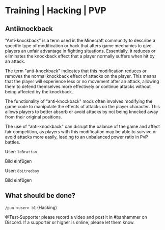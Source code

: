 # Training | Hacking | PVP
## Antiknockback

"Anti-knockback" is a term used in the Minecraft community to describe a specific type of modification or hack that alters game mechanics to give players an unfair advantage in fighting situations. Essentially, it reduces or eliminates the knockback effect that a player normally suffers when hit by an attack.

The term "anti-knockback" indicates that this modification reduces or removes the normal knockback effect of attacks on the player. This means that the player will experience less or no movement after an attack, allowing them to defend themselves more effectively or continue attacks without being affected by the knockback.

The functionality of "anti-knockback" mods often involves modifying the game code to manipulate the effects of attacks on the player character. This allows players to better absorb or avoid attacks by not being knocked away from their original positions.

The use of "anti-knockback" can disrupt the balance of the game and affect fair competition, as players with this modification may be able to survive or avoid attacks more easily, leading to an unbalanced power ratio in PvP battles.

User: `leBrattan_`

Bild einfügen

User: `8bitredboy`

Bild einfügen

## What should be done?

`/pun <user> b1` (Hacking)

@Test-Supporter please record a video and post it in #banhammer on Discord. If a supporter or higher is online, please let them know.
